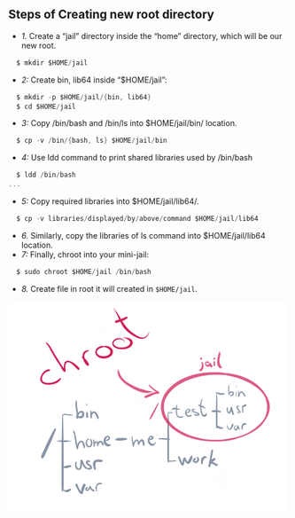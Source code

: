 ## Steps of Creating new root directory
- *1.* Create a “jail” directory inside the “home” directory, which will be our new root.
```c
  $ mkdir $HOME/jail
```
- *2:* Create bin, lib64 inside “$HOME/jail”:
```c
  $ mkdir -p $HOME/jail/{bin, lib64}
  $ cd $HOME/jail
```
- *3:* Copy /bin/bash and /bin/ls into $HOME/jail/bin/ location.
```c
  $ cp -v /bin/{bash, ls} $HOME/jail/bin
```
- *4:* Use ldd command to print shared libraries used by /bin/bash
```c
  $ ldd /bin/bash
...
```
- *5:* Copy required libraries into $HOME/jail/lib64/.
```c
  $ cp -v libraries/displayed/by/above/command $HOME/jail/lib64
```
- *6.* Similarly, copy the libraries of ls command into $HOME/jail/lib64 location.
- *7:* Finally, chroot into your mini-jail:
```c
  $ sudo chroot $HOME/jail /bin/bash
```
- *8.* Create file in root it will created in `$HOME/jail`.

<img src=chroot-jail.png width=600 />
